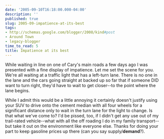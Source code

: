 ```yaml
---
date: '2005-09-10T16:18:00.000-04:00'
description: ''
published: true
slug: 2005-09-impatience-at-its-best
tags:
- http://schemas.google.com/blogger/2008/kind#post
- Around Town
- legacy-blogger
time_to_read: 5
title: Impatience at its best
---
```


While waiting in line on one of Cary's main roads a few days ago I was presented with a fine display of impatience. Let me set the scene for you. We're all waiting at a traffic light that has a left-turn lane. There is no one in the lane and the cars going straight at backed up so far that if someone DID want to turn right, they'd have to wait to get closer--to the point where the lane begins.

While I admit this would be a little annoying it certainly doesn't justify using your SUV to drive onto the cement median with all four wheels for a significant distance only to wait in the turn lane for the light to change. Is that what we've come to? I'd be pissed, too, if I didn't get any use out of my trail-rated vehicle--what with all the off roading I do in my family transport--but take it out on the environment like everyone else. Thanks for doing your part to keep gasoline prices up there (can you say supply/<strong>demand</strong>?).